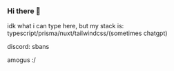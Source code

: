 ### Hi there 👋
idk what i can type here, but my stack is: typescript/prisma/nuxt/tailwindcss/(sometimes chatgpt)

discord: sbans

amogus :/

<!--
**Sbanudo/Sbanudo** is a ✨ _special_ ✨ repository because its `README.md` (this file) appears on your GitHub profile.

Here are some ideas to get you started:

- 🔭 I’m currently working on ...
- 🌱 I’m currently learning ...
- 👯 I’m looking to collaborate on ...
- 🤔 I’m looking for help with ...
- 💬 Ask me about ...
- 📫 How to reach me: ...
- 😄 Pronouns: ...
- ⚡ Fun fact: ...
-->
